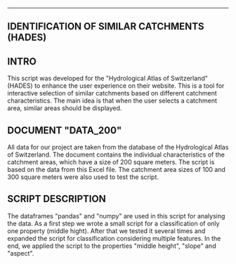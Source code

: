------------------------------------------------------------
IDENTIFICATION OF SIMILAR CATCHMENTS (HADES)
------------------------------------------------------------

INTRO
------------------------------------------------------------
This script was developed for the "Hydrological Atlas of Switzerland" (HADES) to enhance the user experience on their website. This is a tool for interactive selection of similar catchments based on different catchment characteristics. The main idea is that when the user selects a catchment area, similar areas should be displayed.

DOCUMENT "DATA_200"
------------------------------------------------------------
All data for our project are taken from the database of the Hydrological Atlas of Switzerland. The document contains the individual characteristics of the catchment areas, which have a size of 200 square meters. The script is based on the data from this Excel file. The catchment area sizes of 100 and 300 square meters were also used to test the script.

SCRIPT DESCRIPTION
------------------------------------------------------------
The dataframes "pandas" and "numpy" are used in this script for analysing the data.
As a first step we wrote a small script for a classification of only one property (middle hight). After that we tested it several times and expanded the script for classification considering multiple features. In the end, we applied the script to the properties "middle height", "slope" and "aspect".
